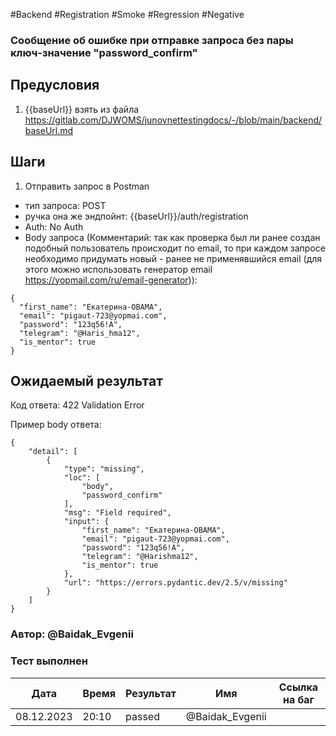 #Backend #Registration #Smoke #Regression #Negative 

### Сообщение об ошибке при отправке запроса без пары ключ-значение "password_confirm"

## Предусловия

1. {{baseUrl}} взять из файла https://gitlab.com/DJWOMS/junovnettestingdocs/-/blob/main/backend/baseUrl.md

## Шаги

1. Отправить запрос в Postman
- тип запроса: POST
- ручка она же эндпойнт: {{baseUrl}}/auth/registration
- Auth: No Auth
- Body запроса (Комментарий: так как проверка был ли ранее создан подобный пользователь происходит по email, то при каждом запросе необходимо придумать новый - ранее не применявшийся email (для этого можно использовать генератор email https://yopmail.com/ru/email-generator)): 
```
{
  "first_name": "Екатерина-OBAMA",
  "email": "pigaut-723@yopmai.com",
  "password": "123q56!A",
  "telegram": "@Haris_hma12",
  "is_mentor": true
}
```

## Ожидаемый результат

Код ответа: 422 Validation Error

Пример body ответа:
```
{
    "detail": [
        {
            "type": "missing",
            "loc": [
                "body",
                "password_confirm"
            ],
            "msg": "Field required",
            "input": {
                "first_name": "Екатерина-OBAMA",
                "email": "pigaut-723@yopmai.com",
                "password": "123q56!A",
                "telegram": "@Harishma12",
                "is_mentor": true
            },
            "url": "https://errors.pydantic.dev/2.5/v/missing"
        }
    ]
}
```

### Автор: @Baidak_Evgenii

### Тест выполнен
|     Дата    | Время | Результат   |   Имя  | Cсылка на баг  |
|     ---     |  ---  |    ---      |   ---  |      ---       |
|  08.12.2023 | 20:10 |   passed    | @Baidak_Evgenii |       |
